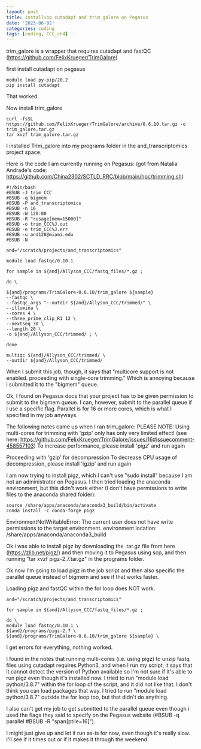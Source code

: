 ```yaml
---
layout: post
title: installing cutadapt and trim_galore on Pegasus
date: '2023-06-02'
categories: coding
tags: [coding, CCC_ch4]
---
```


trim_galore is a wrapper that requires cutadapt and fastQC (https://github.com/FelixKrueger/TrimGalore)

first install cutadapt on pegasus

```{bash}
module load py-pip/20.2
pip install cutadapt
```

That worked.

Now install trim_galore

```{bash}
curl -fsSL https://github.com/FelixKrueger/TrimGalore/archive/0.6.10.tar.gz -o trim_galore.tar.gz
tar xvzf trim_galore.tar.gz
```

I installed Trim_galore into my programs folder in the and_transcriptomics project space.

Here is the code I am currently running on Pegasus: (got from Natalia Andrade's code: https://github.com/China2302/SCTLD_RRC/blob/main/hpc/trimming.sh)

```{bash}
#!/bin/bash
#BSUB -J trim_CCC
#BSUB -q bigmem
#BSUB -P and_transcriptomics
#BSUB -n 16
#BSUB -W 120:00
#BSUB -R "rusage[mem=15000]"
#BSUB -o trim_CCC%J.out
#BSUB -e trim_CCC%J.err
#BSUB -u and128@miami.edu
#BSUB -N

and="/scratch/projects/and_transcriptomics"

module load fastqc/0.10.1

for sample in ${and}/Allyson_CCC/fastq_files/*.gz ;

do \

${and}/programs/TrimGalore-0.6.10/trim_galore ${sample}
--fastqc \
--fastqc_args "--outdir ${and}/Allyson_CCC/trimmed/" \
--illumina \
--cores 4 \
--three_prime_clip_R1 12 \
--nextseq 30 \
--length 20 \
-o ${and}/Allyson_CCC/trimmed/ ; \

done

multiqc ${and}/Allyson_CCC/trimmed/ \
--outdir ${and}/Allyson_CCC/trimmed/
```

When I submit this job, though, it says that "multicore support is not enabled. proceeding with single-core trimming." Which is annoying because i submitted it to the "bigmem" queue. 

Ok, I found on Pegasus docs that your project has to be given permission to submit to the bigmem queue. I can, however, submit to the parallel queue if I use a specific flag. Parallel is for 16 or more cores, which is what I specified in my job anyways.

The following notes came up when I ran trim_galore:
PLEASE NOTE: Using multi-cores for trimming with 'gzip' only has only very limited effect! (see here: https://github.com/FelixKrueger/TrimGalore/issues/16#issuecomment-458557103)
To increase performance, please install 'pigz' and run again

Proceeding with 'gzip' for decompression
To decrease CPU usage of decompression, please install 'igzip' and run again

I am now trying to install pigz, which I can't use "sudo install" because I am not an administrator on Pegasus. I then tried loading the anaconda environment, but this didn't work either (I don't have permissions to write files to the anaconda shared folder):
```{bash}
source /share/apps/anaconda/anaconda3_build/bin/activate
conda install -c conda-forge pigz
```
EnvironmentNotWritableError: The current user does not have write permissions to the target environment.
  environment location: /share/apps/anaconda/anaconda3_build

Ok i was able to install pigz by downloading the .tar.gz file from here (https://zlib.net/pigz/) and then moving it to Pegasus using scp, and then running "tar xvzf pigz-2.7.tar.gz" in the programs folder.

Ok now I'm going to load pigz in the job script and then also specific the parallel queue instead of bigmem and see if that works faster.

Loading pigz and fastQC within the for loop does NOT work.

```{bash}
and="/scratch/projects/and_transcriptomics"

for sample in ${and}/Allyson_CCC/fastq_files/*.gz ;

do \
module load fastqc/0.10.1 \
${and}/programs/pigz-2.7 \
${and}/programs/TrimGalore-0.6.10/trim_galore ${sample} \
```
I get errors for everything, nothing worked.

I found in the notes that running multi-cores (i.e. using pigz) to unzip fastq files using cutadapt requires Python3, and when I run my script, it says that it cannot detect the version of Python available so I'm not sure if it's able to run pigz even though it's installed now. I tried to run "module load python/3.8.7" within the for loop of the script, and it did not like that. I don't think you can load packages that way. I tried to run "module load python/3.8.7" outside the for loop too, but that didn't do anything.

I also can't get my job to get submitted to the parallel queue even though i used the flags they said to specify on the Pegasus website (#BSUB -q parallel
#BSUB -R "span[ptile=16]"). 

I might just give up and let it run as-is for now, even though it's really slow. I'll see if it times out or if it makes it through the weekend.
